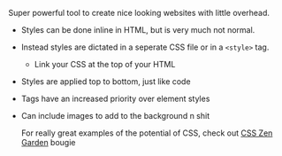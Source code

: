 Super powerful tool to create nice looking websites with little overhead.

- Styles can be done inline in HTML, but is very much not normal.
- Instead styles are dictated in a seperate CSS file or in a `<style>` tag.
	- Link your CSS at the top of your HTML
- Styles are applied top to bottom, just like code
- Tags have an increased priority over element styles
- Can include images to add to the background n shit


	For really great examples of the potential of CSS, check out [CSS Zen Garden](https://www.csszengarden.com)
bougie